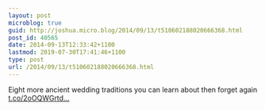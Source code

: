 ```yaml
---
layout: post
microblog: true
guid: http://joshua.micro.blog/2014/09/13/t510602188020666368.html
post_id: 40565
date: 2014-09-13T12:33:42+1100
lastmod: 2019-07-30T17:41:46+1100
type: post
url: /2014/09/13/t510602188020666368.html
---
```

Eight more ancient wedding traditions you can learn about then forget again [t.co/2oOQWGrtd...](http://t.co/2oOQWGrtd6)
